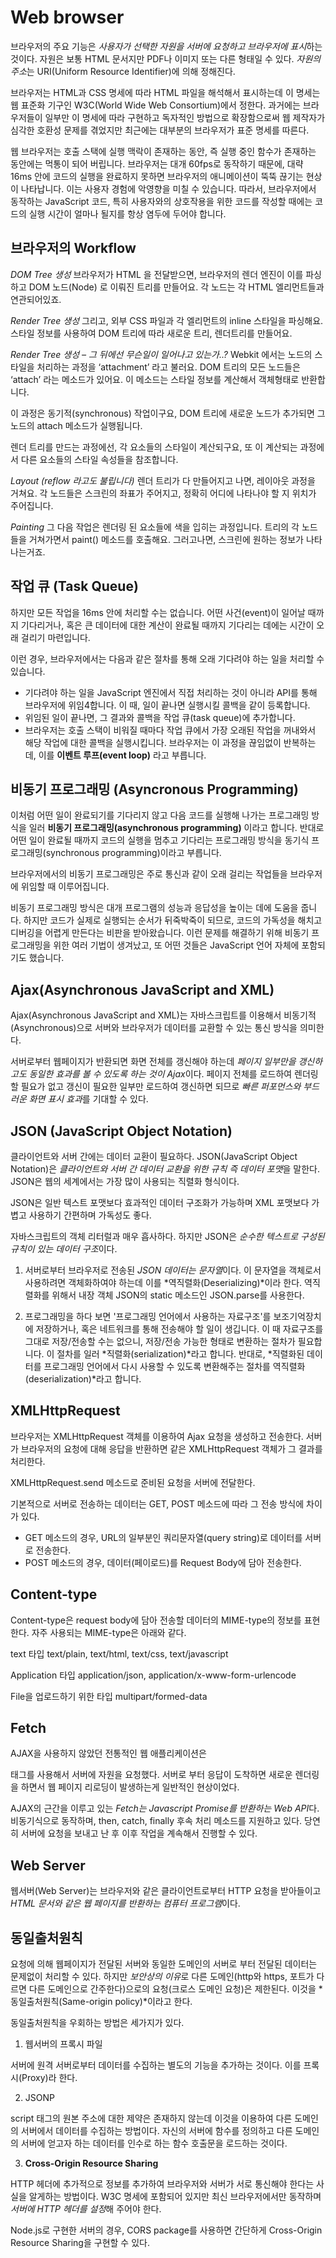 # Web browser

브라우저의 주요 기능은 *사용자가 선택한 자원을 서버에 요청하고 브라우저에 표시*하는 것이다. 자원은 보통 HTML 문서지만 PDF나 이미지 또는 다른 형태일 수 있다. *자원의 주소*는 URI(Uniform Resource Identifier)에 의해 정해진다.

브라우저는 HTML과 CSS 명세에 따라 HTML 파일을 해석해서 표시하는데 이 명세는 웹 표준화 기구인 W3C(World Wide Web Consortium)에서 정한다. 과거에는 브라우저들이 일부만 이 명세에 따라 구현하고 독자적인 방법으로 확장함으로써 웹 제작자가 심각한 호환성 문제를 겪었지만 최근에는 대부분의 브라우저가 표준 명세를 따른다.

웹 브라우저는 호출 스택에 실행 맥락이 존재하는 동안, 즉 실행 중인 함수가 존재하는 동안에는 먹통이 되어 버립니다. 
브라우저는 대개 60fps로 동작하기 때문에, 대략 16ms 안에 코드의 실행을 완료하지 못하면 브라우저의 애니메이션이 뚝뚝 끊기는 현상이 나타납니다. 이는 사용자 경험에 악영향을 미칠 수 있습니다. 따라서, 브라우저에서 동작하는 JavaScript 코드, 특히 사용자와의 상호작용을 위한 코드를 작성할 때에는 코드의 실행 시간이 얼마나 될지를 항상 염두에 두어야 합니다.

## 브라우저의 Workflow

_DOM Tree 생성_
브라우저가 HTML 을 전달받으면, 브라우저의 렌더 엔진이 이를 파싱하고 DOM 노드(Node) 로 이뤄진 트리를 만들어요. 각 노드는 각 HTML 엘리먼트들과 연관되어있죠.

_Render Tree 생성_
그리고, 외부 CSS 파일과 각 엘리먼트의 inline 스타일을 파싱해요. 스타일 정보를 사용하여 DOM 트리에 따라 새로운 트리, 렌더트리를 만들어요.

_Render Tree 생성 – 그 뒤에선 무슨일이 일어나고 있는가..?_
Webkit 에서는 노드의 스타일을 처리하는 과정을 ‘attachment’ 라고 불러요. DOM 트리의 모든 노드들은 ‘attach’ 라는 메소드가 있어요. 이 메소드는 스타일 정보를 계산해서 객체형태로 반환합니다.

이 과정은 동기적(synchronous) 작업이구요, DOM 트리에 새로운 노드가 추가되면 그 노드의 attach 메소드가 실행됩니다.

렌더 트리를 만드는 과정에선, 각 요소들의 스타일이 계산되구요, 또 이 계산되는 과정에서 다른 요소들의 스타일 속성들을 참조합니다.

_Layout (reflow 라고도 불립니다)_
렌더 트리가 다 만들어지고 나면, 레이아웃 과정을 거쳐요. 각 노드들은 스크린의 좌표가 주어지고, 정확히 어디에 나타나야 할 지 위치가 주어집니다.

_Painting_
그 다음 작업은 렌더링 된 요소들에 색을 입히는 과정입니다. 트리의 각 노드들을 거쳐가면서 paint() 메소드를 호출해요. 그러고나면, 스크린에 원하는 정보가 나타나는거죠.

## 작업 큐 (Task Queue)

하지만 모든 작업을 16ms 안에 처리할 수는 없습니다. 어떤 사건(event)이 일어날 때까지 기다리거나, 혹은 큰 데이터에 대한 계산이 완료될 때까지 기다리는 데에는 시간이 오래 걸리기 마련입니다.

이런 경우, 브라우저에서는 다음과 같은 절차를 통해 오래 기다려야 하는 일을 처리할 수 있습니다.

- 기다려야 하는 일을 JavaScript 엔진에서 직접 처리하는 것이 아니라 API를 통해 브라우저에 위임4합니다. 이 때, 일이 끝나면 실행시킬 콜백을 같이 등록합니다.
- 위임된 일이 끝나면, 그 결과와 콜백을 작업 큐(task queue)에 추가합니다.
- 브라우저는 호출 스택이 비워질 때마다 작업 큐에서 가장 오래된 작업을 꺼내와서 해당 작업에 대한 콜백을 실행시킵니다. 브라우저는 이 과정을 끊임없이 반복하는데, 이를 **이벤트 루프(event loop)** 라고 부릅니다.

## 비동기 프로그래밍 (Asyncronous Programming)

이처럼 어떤 일이 완료되기를 기다리지 않고 다음 코드를 실행해 나가는 프로그래밍 방식을 일러 **비동기 프로그래밍(asynchronous programming)** 이라고 합니다. 반대로 어떤 일이 완료될 때까지 코드의 실행을 멈추고 기다리는 프로그래밍 방식을 동기식 프로그래밍(synchronous programming)이라고 부릅니다.

브라우저에서의 비동기 프로그래밍은 주로 통신과 같이 오래 걸리는 작업들을 브라우저에 위임할 때 이루어집니다.

비동기 프로그래밍 방식은 대개 프로그램의 성능과 응답성을 높이는 데에 도움을 줍니다. 하지만 코드가 실제로 실행되는 순서가 뒤죽박죽이 되므로, 코드의 가독성을 해치고 디버깅을 어렵게 만든다는 비판을 받아왔습니다. 이런 문제를 해결하기 위해 비동기 프로그래밍을 위한 여러 기법이 생겨났고, 또 어떤 것들은 JavaScript 언어 자체에
포함되기도 했습니다.

## Ajax(Asynchronous JavaScript and XML)

Ajax(Asynchronous JavaScript and XML)는 자바스크립트를 이용해서 비동기적(Asynchronous)으로 서버와 브라우저가 데이터를 교환할 수 있는 통신 방식을 의미한다.

서버로부터 웹페이지가 반환되면 화면 전체를 갱신해야 하는데 *페이지 일부만을 갱신하고도 동일한 효과를 볼 수 있도록 하는 것이 Ajax*이다. 페이지 전체를 로드하여 렌더링할 필요가 없고 갱신이 필요한 일부만 로드하여 갱신하면 되므로 *빠른 퍼포먼스와 부드러운 화면 표시 효과*를 기대할 수 있다.

## JSON (JavaScript Object Notation)

클라이언트와 서버 간에는 데이터 교환이 필요하다. JSON(JavaScript Object Notation)은 *클라이언트와 서버 간 데이터 교환을 위한 규칙 즉 데이터 포맷*을 말한다. JSON은 웹의 세계에서는 가장 많이 사용되는 직렬화 형식이다.

JSON은 일반 텍스트 포맷보다 효과적인 데이터 구조화가 가능하며 XML 포맷보다 가볍고 사용하기 간편하며 가독성도 좋다.

자바스크립트의 객체 리터럴과 매우 흡사하다. 하지만 JSON은 *순수한 텍스트로 구성된 규칙이 있는 데이터 구조*이다.

1. 서버로부터 브라우저로 전송된 *JSON 데이터는 문자열*이다. 이 문자열을 객체로서 사용하려면 객체화하여야 하는데 이를 *역직렬화(Deserializing)*이라 한다. 역직렬화를 위해서 내장 객체 JSON의 static 메소드인 JSON.parse를 사용한다.

2. 프로그래밍을 하다 보면 '프로그래밍 언어에서 사용하는 자료구조'를 보조기억장치에 저장하거나, 혹은 네트워크를 통해 전송해야 할 일이 생깁니다. 이 때 자료구조를 그대로 저장/전송할 수는 없으니, 저장/전송 가능한 형태로 변환하는 절차가 필요합니다. 이 절차를 일러 *직렬화(serialization)*라고 합니다. 반대로, *직렬화된 데이터를 프로그래밍 언어에서 다시 사용할 수 있도록 변환해주는 절차를 역직렬화(deserialization)*라고 합니다.

## XMLHttpRequest

브라우저는 XMLHttpRequest 객체를 이용하여 Ajax 요청을 생성하고 전송한다. 서버가 브라우저의 요청에 대해 응답을 반환하면 같은 XMLHttpRequest 객체가 그 결과를 처리한다.

XMLHttpRequest.send 메소드로 준비된 요청을 서버에 전달한다.

기본적으로 서버로 전송하는 데이터는 GET, POST 메소드에 따라 그 전송 방식에 차이가 있다.

- GET 메소드의 경우, URL의 일부분인 쿼리문자열(query string)로 데이터를 서버로 전송한다.
- POST 메소드의 경우, 데이터(페이로드)를 Request Body에 담아 전송한다.

## Content-type

Content-type은 request body에 담아 전송할 데이터의 MIME-type의 정보를 표현한다. 자주 사용되는 MIME-type은 아래와 같다.

text 타입
text/plain, text/html, text/css, text/javascript

Application 타입
application/json, application/x-www-form-urlencode

File을 업로드하기 위한 타입
multipart/formed-data

## Fetch

AJAX을 사용하지 않았던 전통적인 웹 애플리케이션은 <form> 태그를 사용해서 서버에 자원을 요청했다. 서버로 부터 응답이 도착하면 새로운 렌더링을 하면서 웹 페이지 리로딩이 발생하는게 일반적인 현상이었다.

AJAX의 근간을 이루고 있는 *Fetch는 Javascript Promise를 반환하는 Web API*다.
비동기식으로 동작하며, then, catch, finally 후속 처리 메소드를 지원하고 있다. 당연히 서버에 요청을 보내고 난 후 이후 작업을 계속해서 진행할 수 있다.

## Web Server

웹서버(Web Server)는 브라우저와 같은 클라이언트로부터 HTTP 요청을 받아들이고 *HTML 문서와 같은 웹 페이지를 반환하는 컴퓨터 프로그램*이다.

## 동일출처원칙

요청에 의해 웹페이지가 전달된 서버와 동일한 도메인의 서버로 부터 전달된 데이터는 문제없이 처리할 수 있다. 하지만 *보안상의 이유*로 다른 도메인(http와 https, 포트가 다르면 다른 도메인으로 간주한다)으로의 요청(크로스 도메인 요청)은 제한된다. 이것을 *동일출처원칙(Same-origin policy)*이라고 한다.

동일출처원칙을 우회하는 방법은 세가지가 있다.

1. 웹서버의 프록시 파일

서버에 원격 서버로부터 데이터를 수집하는 별도의 기능을 추가하는 것이다. 이를 프록시(Proxy)라 한다.

2. JSONP

script 태그의 원본 주소에 대한 제약은 존재하지 않는데 이것을 이용하여 다른 도메인의 서버에서 데이터를 수집하는 방법이다. 자신의 서버에 함수를 정의하고 다른 도메인의 서버에 얻고자 하는 데이터를 인수로 하는 함수 호출문을 로드하는 것이다.

3. **Cross-Origin Resource Sharing**

HTTP 헤더에 추가적으로 정보를 추가하여 브라우저와 서버가 서로 통신해야 한다는 사실을 알게하는 방법이다. W3C 명세에 포함되어 있지만 최신 브라우저에서만 동작하며 *서버에 HTTP 헤더를 설정*해 주어야 한다.

Node.js로 구현한 서버의 경우, CORS package를 사용하면 간단하게 Cross-Origin Resource Sharing을 구현할 수 있다.

